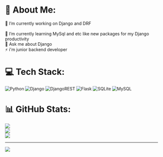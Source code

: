 # 💫 About Me:
🔭 I’m currently working on Django and DRF<br><br>🌱 I’m currently learning MySql and etc like new packages for my Django productivity<br>💬 Ask me about Django<br>⚡ i'm junior backend developer


# 💻 Tech Stack:
![Python](https://img.shields.io/badge/python-3670A0?style=for-the-badge&logo=python&logoColor=ffdd54) ![Django](https://img.shields.io/badge/django-%23092E20.svg?style=for-the-badge&logo=django&logoColor=white) ![DjangoREST](https://img.shields.io/badge/DJANGO-REST-ff1709?style=for-the-badge&logo=django&logoColor=white&color=ff1709&labelColor=gray) ![Flask](https://img.shields.io/badge/flask-%23000.svg?style=for-the-badge&logo=flask&logoColor=white) ![SQLite](https://img.shields.io/badge/sqlite-%2307405e.svg?style=for-the-badge&logo=sqlite&logoColor=white) ![MySQL](https://img.shields.io/badge/mysql-%2300f.svg?style=for-the-badge&logo=mysql&logoColor=white)
# 📊 GitHub Stats:
![](https://github-readme-stats.vercel.app/api?username=nooryghost&theme=merko&hide_border=false&include_all_commits=false&count_private=true)<br/>
![](https://github-readme-streak-stats.herokuapp.com/?user=nooryghost&theme=merko&hide_border=false)<br/>
![](https://github-readme-stats.vercel.app/api/top-langs/?username=nooryghost&theme=merko&hide_border=false&include_all_commits=false&count_private=true&layout=compact)

---
[![](https://visitcount.itsvg.in/api?id=nooryghost&icon=5&color=0)](https://visitcount.itsvg.in)

<!-- Proudly created with GPRM ( https://gprm.itsvg.in ) -->
